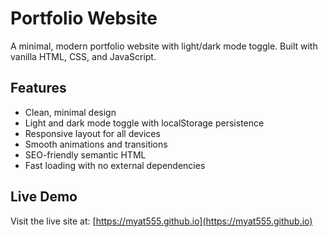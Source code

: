 # Portfolio Website

A minimal, modern portfolio website with light/dark mode toggle. Built with vanilla HTML, CSS, and JavaScript.

## Features

- Clean, minimal design
- Light and dark mode toggle with localStorage persistence
- Responsive layout for all devices
- Smooth animations and transitions
- SEO-friendly semantic HTML
- Fast loading with no external dependencies

## Live Demo

Visit the live site at: [https://myat555.github.io](https://myat555.github.io)